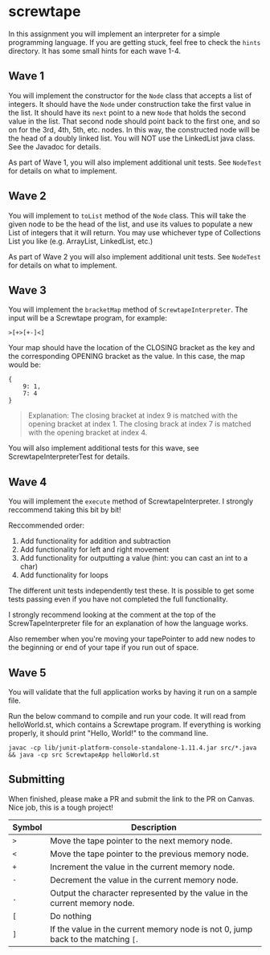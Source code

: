 # screwtape

In this assignment you will implement an interpreter for a simple programming language. If you are getting stuck, feel free to check the `hints` directory. It has some small hints for each wave 1-4.

## Wave 1
You will implement the constructor for the `Node` class that accepts a list of integers. It should have the `Node` under construction take the first value in the list. It should have its `next` point to a new `Node` that holds the second value in the list. That second node should point back to the first one, and so on for the 3rd, 4th, 5th, etc. nodes. In this way, the constructed node will be the head of a doubly linked list. You will NOT use the LinkedList java class. See the Javadoc for details.

As part of Wave 1, you will also implement additional unit tests. See `NodeTest` for details on what to implement.

## Wave 2
You will implement to `toList` method of the `Node` class. This will take the given node to be the head of the list, and use its values to populate a new List of integers that it will return. You may use whichever type of Collections List you like (e.g. ArrayList, LinkedList, etc.)

As part of Wave 2 you will also implement additional unit tests. See `NodeTest` for details on what to implement.

## Wave 3
You will implement the `bracketMap` method of `ScrewtapeInterpreter`. The input will be a Screwtape program, for example:
```
>[+>[+-]<]
```

Your map should have the location of the CLOSING bracket as the key and the corresponding OPENING bracket as the value. In this case, the map would be:
```
{
    9: 1,
    7: 4
}
```
> Explanation: The closing bracket at index 9 is matched with the opening bracket at index 1. The closing brack at index 7 is matched with the opening bracket at index 4.

You will also implement additional tests for this wave, see ScrewtapeInterpreterTest for details.

## Wave 4
You will implement the `execute` method of ScrewtapeInterpreter. I strongly reccommend taking this bit by bit!

Reccommended order:
1. Add functionality for addition and subtraction
1. Add functionality for left and right movement
1. Add functionality for outputting a value (hint: you can cast an int to a char)
1. Add functionality for loops

The different unit tests independently test these. It is possible to get some tests passing even if you have not completed the full functionality.

I strongly recommend looking at the comment at the top of the ScrewTapeInterpreter file for an explanation of how the language works.

Also remember when you're moving your tapePointer to add new nodes to the beginning or end of your tape if you run out of space.

## Wave 5
You will validate that the full application works by having it run on a sample file.

Run the below command to compile and run your code. It will read from helloWorld.st, which contains a Screwtape program. If everything is working properly, it should print "Hello, World!" to the command line.

```
javac -cp lib/junit-platform-console-standalone-1.11.4.jar src/*.java && java -cp src ScrewtapeApp helloWorld.st
```

## Submitting
When finished, please make a PR and submit the link to the PR on Canvas. Nice job, this is a tough project!

| Symbol | Description                                                               |
|--------|---------------------------------------------------------------------------|
| `>`    | Move the tape pointer to the next memory node.                            |
| `<`    | Move the tape pointer to the previous memory node.                        |
| `+`    | Increment the value in the current memory node.                           |
| `-`    | Decrement the value in the current memory node.                           |
| `.`    | Output the character represented by the value in the current memory node. |
| `[`    | Do nothing                                                                |
| `]`    | If the value in the current memory node is not 0, jump back to the matching `[`. |
